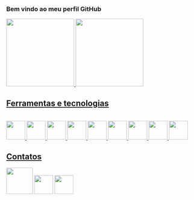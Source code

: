 ### Bem vindo ao meu perfil GitHub

<div>
<a href="https://github.com/ItsVitu">
<img height="180em" src="https://github-readme-stats.vercel.app/api/top-langs/?username=ItsVitu&layout=compact&langs_count=7&theme=blue-green"/>
<img height="180em" src="https://github-readme-stats.vercel.app/api?username=ItsVitu&show_icons=true&theme=blue-green&include_all_commits=true&count_private=true"/>
</div>
          

## Ferramentas e tecnologias
<div style="display: inline_block"><br>
<img src="https://cdn-icons-png.flaticon.com/512/226/226777.png" width="50" height="50"/>
<img src="https://cdn.jsdelivr.net/gh/devicons/devicon/icons/mysql/mysql-original-wordmark.svg" width="50" height="50"/>
<img src="https://cdn.jsdelivr.net/gh/devicons/devicon/icons/javascript/javascript-plain.svg" width="50" height="50"/>
<img src="https://t3.ftcdn.net/jpg/03/04/97/12/240_F_304971233_mQ4xlfnBGSszgzJPYzQnZtWI04ZNmuuP.jpg" width="50" height="50"/>
<img src="https://cdn-icons.flaticon.com/png/128/1183/premium/1183673.png?token=exp=1660066359~hmac=9d54de51e6dc7f88f6e3222b648695b3" width="50" height="50"/>
<img src="https://t3.ftcdn.net/jpg/03/52/67/82/240_F_352678266_NFcwIwhhY76mkQItT4lCxyxcCTP3LgvY.jpg" width="50" height="50"/>
<img src="https://cdn.jsdelivr.net/gh/devicons/devicon/icons/html5/html5-plain-wordmark.svg" width="50" height="50"/>
<img src="https://cdn.jsdelivr.net/gh/devicons/devicon/icons/css3/css3-plain-wordmark.svg" width="50" height="50"/>
<img src="https://cdn.jsdelivr.net/gh/devicons/devicon/icons/git/git-plain-wordmark.svg" width="50" height="50"/>
</div>
  
 ## Contatos
 <div>
<a href="https://discord.gg/vitor-oliveira#3478" target="_blank"><img src="https://logosmarcas.net/wp-content/uploads/2020/12/Discord-Logo-650x366.png" target="_blank" width='70 height='50'></a>
  <a href = "mailto:vitor.engenhariapro@gmail.com"><img src="https://logodownload.org/wp-content/uploads/2018/03/gmail-logo-16-1536x1152.png" width='50' height='50'></a>
  <a href="https://www.linkedin.com/in/vitor-oliveira-b24426204" target="_blank"><img src="https://cdn-icons-png.flaticon.com/512/174/174857.png" target="_blank" width='50' height='50'></a>
</div>
